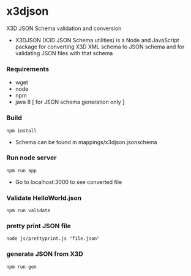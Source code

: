 # x3djson
X3D JSON Schema validation and conversion

* X3DJSON (X3D JSON Schema utilities) is a Node and JavaScript package for converting X3D XML schema to JSON schema and for validating JSON files with that schema


### Requirements

* wget
* node
* npm
* java 8 [ for JSON schema generation only ]

### Build

```
npm install
```

* Schema can be found in mappings/x3djson.jsonschema

### Run node server

```
npm run app
```

* Go to localhost:3000 to see converted file

### Validate HelloWorld.json

```
npm run validate
```

### pretty print JSON file

```
node js/prettyprint.js "file.json"
```


### generate JSON from X3D

```
npm run gen
```
